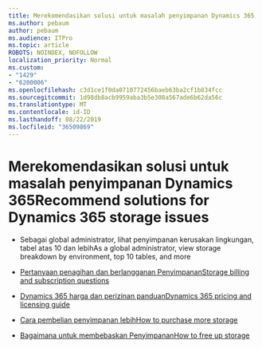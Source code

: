 ```yaml
---
title: Merekomendasikan solusi untuk masalah penyimpanan Dynamics 365
ms.author: pebaum
author: pebaum
ms.audience: ITPro
ms.topic: article
ROBOTS: NOINDEX, NOFOLLOW
localization_priority: Normal
ms.custom:
- "1429"
- "6200006"
ms.openlocfilehash: c3d1ce1f0da0710772456baeb63ba2cf1b834fcc
ms.sourcegitcommit: 1d98db8acb9959aba3b5e308a567ade6b62da56c
ms.translationtype: MT
ms.contentlocale: id-ID
ms.lasthandoff: 08/22/2019
ms.locfileid: "36509869"
---
```

# <a name="recommend-solutions-for-dynamics-365-storage-issues"></a><span data-ttu-id="6f23a-102">Merekomendasikan solusi untuk masalah penyimpanan Dynamics 365</span><span class="sxs-lookup"><span data-stu-id="6f23a-102">Recommend solutions for Dynamics 365 storage issues</span></span>

* <span data-ttu-id="6f23a-103">Sebagai global administrator, lihat penyimpanan kerusakan lingkungan, tabel atas 10 dan lebih</span><span class="sxs-lookup"><span data-stu-id="6f23a-103">As a global administrator, view storage breakdown by environment, top 10 tables, and more</span></span>

* [<span data-ttu-id="6f23a-104">Pertanyaan penagihan dan berlangganan Penyimpanan</span><span class="sxs-lookup"><span data-stu-id="6f23a-104">Storage billing and subscription questions</span></span>](https://docs.microsoft.com/dynamics365/customer-engagement/admin/contact-information-microsoft-dynamics-365-online-billing-support)

* [<span data-ttu-id="6f23a-105">Dynamics 365 harga dan perizinan panduan</span><span class="sxs-lookup"><span data-stu-id="6f23a-105">Dynamics 365 pricing and licensing guide</span></span>](https://dynamics.microsoft.com/pricing/)

* [<span data-ttu-id="6f23a-106">Cara pembelian penyimpanan lebih</span><span class="sxs-lookup"><span data-stu-id="6f23a-106">How to purchase more storage</span></span>](https://docs.microsoft.com/dynamics365/customer-engagement/admin/manage-storage#add-storage-to-dynamics-365-online)

* [<span data-ttu-id="6f23a-107">Bagaimana untuk membebaskan Penyimpanan</span><span class="sxs-lookup"><span data-stu-id="6f23a-107">How to free up storage</span></span>](https://docs.microsoft.com/dynamics365/customer-engagement/admin/free-storage-space)
